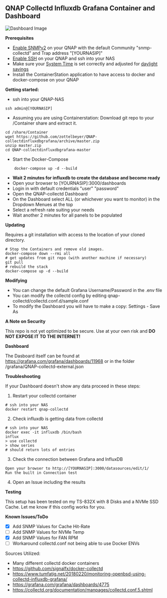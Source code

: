 ## QNAP Collectd Influxdb Grafana Container and Dashboard

![Dashboard Image](https://i.imgur.com/gKffwjj.png)

**Prerequisites**
- [Enable SNMPv2](https://docs.qnap.com/nas/QTS4.4.1/ENG/GUID-1309558B-BFEF-496D-B2DE-6B48D0DE528F.html) on your QNAP with the default Community "snmp-collectd" and Trap address "[YOURNASIP]"
- [Enable SSH](https://docs.qnap.com/nas/QTS4.4.1/ENG/GUID-F27FD4D2-154F-4D9C-B0B1-7121544F427F.html) on your QNAP and ssh into your NAS
- Make sure your [System Time](https://docs.qnap.com/nas/QTS4.4.1/ENG/GUID-F0F0940F-E013-4056-B6BF-A74DC32B5A3F.html) is set correctly and adjusted for [daylight savings](https://docs.qnap.com/nas/QTS4.4.1/ENG/GUID-13394239-A1B1-4FD3-B7A7-F7100617D78F.html)
- Install the ContainerStation application to have access to docker and docker-compose on your QNAP

**Getting started:**

- ssh into your QNAP-NAS

```
ssh admin@[YOURNASIP]
```

- Assuming you are using Containerstation: Download git repo to your /Container share and extract it.


```
cd /share/Container
wget https://github.com/zottelbeyer/QNAP-collectdinfluxdbgrafana/archive/master.zip
unzip master.zip
cd QNAP-collectdinfluxdbgrafana-master
```


- Start the Docker-Compose

```
    docker-compose up -d --build
```

- **Wait 2 minutes for influxdb to create the database and become ready**
- Open your browser to [YOURNASIP]:3000/dashboards
- Login in with default credentials "user" "password"
- Open the QNAP-collectd Dashboard
- On the Dashboard select ALL (or whichever you want to monitor) in the Dropdown Menues at the top
- Select a refresh rate suiting your needs
- Wait another 2 minutes for all panels to be populated

**Updating**

Requires a git installation with access to the location of your cloned directory.

```
# Stop the Containers and remove old images.
docker-compose down --rmi all
# get updates from git repo (with another machine if necessary)
git pull
# rebuild the stack
docker-compose up -d --build
```

**Modifying**

- You can change the default Grafana Username/Password in the .env file
- You can modify the collectd config by editing qnap-collectd/collectd.conf.d/sample.conf
- To modify the Dashboard you will have to make a copy: Settings - Save As

**A Note on Security**

This repo is not yet optimized to be secure. Use at your own risk and **DO NOT EXPOSE IT TO THE INTERNET!**

**Dashboard**

The Dasboard itself can be found at https://grafana.com/grafana/dashboards/11968 or in the folder /grafana/QNAP-collectd-external.json

**Troubleshooting**

If your Dashboard doesn't show any data proceed in these steps:

1. Restart your collectd container
```
# ssh into your NAS
docker restart qnap-collectd
```
2. Check influxdb is getting data from collectd
```
# ssh into your NAS
docker exec -it influxdb /bin/bash
influx
> use collectd
> show series
# should return lots of entries
```
3. Check the connection between Grafana and InfluxDB
```
Open your browser to http://[YOURNASIP]:3000/datasources/edit/1/
Run the built in Connection test
```
4. Open an Issue including the results

**Testing**

This setup has been tested on my TS-832X with 8 Disks and a NVMe SSD Cache. Let me know if this config works for you.

**Known Issues/ToDo**

- [x] Add SNMP Values for Cache Hit-Rate
- [ ] Add SNMP Values for NVMe Temp
- [x] Add SNMP Values for FAN RPM
- [ ] Workaround collectd.conf not being able to use Docker ENVs

Sources Utilized:
- Many different collectd docker containers
- https://github.com/signalfx/docker-collectd
- https://www.tumfatig.net/20180220/monitoring-openbsd-using-collectd-influxdb-grafana/
- https://grafana.com/grafana/dashboards/4775
- https://collectd.org/documentation/manpages/collectd.conf.5.shtml
